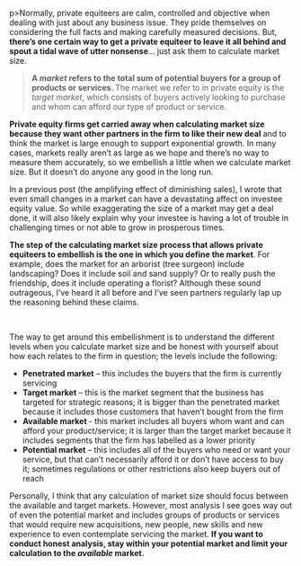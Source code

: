 p>Normally, private equiteers are calm, controlled and objective when dealing with just about any business issue. They pride themselves on considering the full facts and making carefully measured decisions. But, <strong>there&#8217;s one certain way to get a private equiteer to leave it all behind and spout a tidal wave of utter nonsense</strong>&#8230; just ask them to calculate market size.</p><blockquote><p><strong>A </strong><em><strong>market </strong></em><strong>refers to the total sum of potential buyers for a group of products or services. </strong>The market we refer to in private equity is the <em>target market</em>, which consists of buyers actively looking to purchase and whom can afford our type of product or service.</p></blockquote><p><strong>Private equity firms get carried away when calculating market size because they want other partners in the firm to like their new deal</strong> and to think the market is large enough to support exponential growth. In many cases, markets really aren&#8217;t as large as we hope and there&#8217;s no way to measure them accurately, so we embellish a little when we calculate market size. But it doesn&#8217;t do anyone any good in the long run.<strong></strong></p><p>In a previous post (the amplifying effect of diminishing sales), I wrote that even small changes in a market can have a devastating affect on investee equity value. So while exaggerating the size of a market may get a deal done, it will also likely explain why your investee is having a lot of trouble in challenging times or not able to grow in prosperous times.</p><p><strong>The step of the calculating market size process that allows private equiteers to embellish is the one in which you define the market</strong>. For example, does the market for an arborist (tree surgeon) include landscaping? Does it include soil and sand supply? Or to really push the friendship, does it include operating a florist? Although these sound outrageous, I&#8217;ve heard it all before and I&#8217;ve seen partners regularly lap up the reasoning behind these claims.</p><p>&nbsp;</p><p>The way to get around this embellishment is to understand the different levels when you calculate market size and be honest with yourself about how each relates to the firm in question; the levels include the following:</p><ul><li><strong>Penetrated market</strong> &#8211; this includes the buyers that the firm is currently servicing</li><li><strong>Target market</strong> &#8211;  this is the market segment that the business has targeted for strategic reasons; it is bigger than the penetrated market because it includes those customers that haven&#8217;t bought from the firm</li><li><strong>Available market </strong>- this market includes all buyers whom want and can afford your product/service; it is larger than the target market because it includes segments that the firm has labelled as a lower priority</li><li><strong>Potential market</strong> &#8211; this includes all of the buyers who need or want your service, but that can&#8217;t necessarily afford it or don&#8217;t have access to buy it; sometimes regulations or other restrictions also keep buyers out of reach</li></ul><p>Personally, I think that any calculation of market size should focus between the available and target markets. However, most analysis I see goes way out of even the potential market and includes groups of products or services that would require new acquisitions, new people, new skills and new experience to even contemplate servicing the market. <strong>If you want to conduct honest analysis, stay within your potential market and limit your calculation to the <em>available </em>market. </strong></p>
